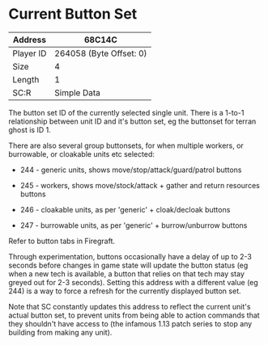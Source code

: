 
#  Current Button Set
Address   | 68C14C
----------|-------------
Player ID | 264058 (Byte Offset: 0)
Size 	  | 4
Length 	  | 1
SC:R      | Simple Data

The button set ID of the currently selected single unit. There is a 1-to-1 relationship between unit ID and it's button set, eg the buttonset for terran ghost is ID 1.

There are also several group buttonsets, for when multiple workers, or burrowable, or cloakable units etc selected:
* 244 - generic units, shows move/stop/attack/guard/patrol buttons
* 245 - workers, shows move/stock/attack + gather and return resources buttons
* 246 - cloakable units, as per 'generic' + cloak/decloak buttons
* 247 - burrowable units, as per 'generic' + burrow/unburrow buttons

Refer to button tabs in Firegraft.

Through experimentation, buttons occasionally have a delay of up to 2-3 seconds before changes in game state will update the button status (eg when a new tech is available, a button that relies on that tech may stay greyed out for 2-3 seconds). Setting this address with a different value (eg 244) is a way to force a refresh for the currently displayed button set.

Note that SC constantly updates this address to reflect the current unit's actual button set, to prevent units from being able to action commands that they shouldn't have access to (the infamous 1.13 patch series to stop any building from making any unit).

